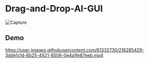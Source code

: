 # Drag-and-Drop-AI-GUI

![Capture](https://user-images.githubusercontent.com/61332730/218285277-3e29ace9-bf22-42c7-b12e-3ae49512c733.PNG)

## Demo


https://user-images.githubusercontent.com/61332730/218285429-3dde1cfd-6b25-4921-8506-0e4a1fe87eeb.mp4

